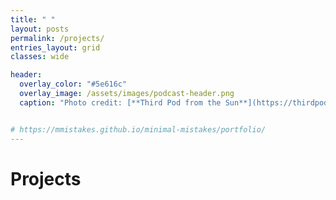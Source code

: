 ```yaml
---
title: " "
layout: posts
permalink: /projects/
entries_layout: grid
classes: wide

header:
  overlay_color: "#5e616c"
  overlay_image: /assets/images/podcast-header.png
  caption: "Photo credit: [**Third Pod from the Sun**](https://thirdpodfromthesun.com/)"


# https://mmistakes.github.io/minimal-mistakes/portfolio/
---
```


# Projects

<!-- Coming soon! -->
